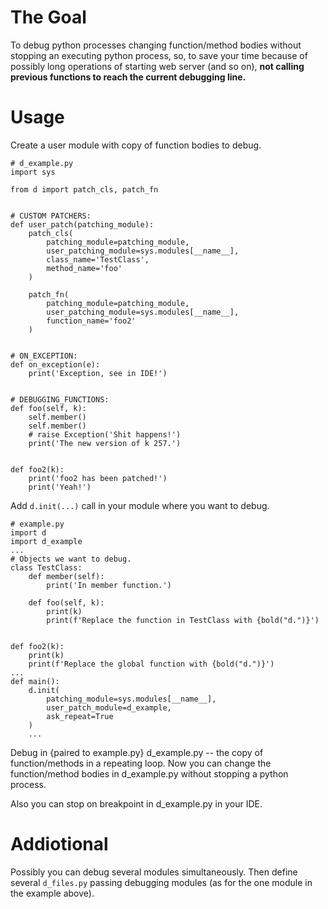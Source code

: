 # The Goal

To debug python processes changing function/method bodies without stopping an executing python process, so, to save your time because of possibly long operations of starting web server (and so on), **not calling previous functions to reach the current debugging line.**


# Usage

Create a user module with copy of function bodies to debug.


```
# d_example.py
import sys

from d import patch_cls, patch_fn


# CUSTOM PATCHERS:
def user_patch(patching_module):
    patch_cls(
        patching_module=patching_module,
        user_patching_module=sys.modules[__name__],
        class_name='TestClass',
        method_name='foo'
    )

    patch_fn(
        patching_module=patching_module,
        user_patching_module=sys.modules[__name__],
        function_name='foo2'
    )


# ON_EXCEPTION:
def on_exception(e):
    print('Exception, see in IDE!')


# DEBUGGING_FUNCTIONS:
def foo(self, k):
    self.member()
    self.member()
    # raise Exception('Shit happens!')
    print('The new version of k 257.')


def foo2(k):
    print('foo2 has been patched!')
    print('Yeah!')
```

Add `d.init(...)` call in your module where you want to debug.

```
# example.py
import d
import d_example
...
# Objects we want to debug.
class TestClass:
    def member(self):
        print('In member function.')

    def foo(self, k):
        print(k)
        print(f'Replace the function in TestClass with {bold("d.")}')


def foo2(k):
    print(k)
    print(f'Replace the global function with {bold("d.")}')
...
def main():
    d.init(
        patching_module=sys.modules[__name__],
        user_patch_module=d_example,
        ask_repeat=True
    )
    ...
```

Debug in {paired to example.py} d_example.py -- the copy of function/methods in a repeating loop. Now you can change the function/method bodies in d_example.py without stopping a python process.

Also you can stop on breakpoint in d_example.py in your IDE.

# Addiotional

Possibly you can debug several modules simultaneously. Then define several `d_files.py` passing debugging modules (as for the one module in the example above).
